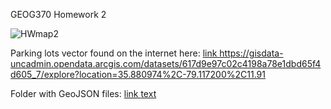 GEOG370 Homework 2


![HWmap2](https://user-images.githubusercontent.com/111314301/187779083-f3911a20-f694-4e00-9e11-cb5301a5268c.png)

Parking lots vector found on the internet here: <a href="https://gisdata-uncadmin.opendata.arcgis.com/datasets/617d9e97c02c4198a78e1dbd65f4d605_7/explore?location=35.880974%2C-79.117200%2C11.91">link https://gisdata-uncadmin.opendata.arcgis.com/datasets/617d9e97c02c4198a78e1dbd65f4d605_7/explore?location=35.880974%2C-79.117200%2C11.91</a>

Folder with GeoJSON files: <a href="[url](https://github.com/mscott2000/geog370hw2/tree/main/data)">link [text](https://github.com/mscott2000/geog370hw2/tree/main/data)</a>

